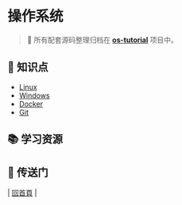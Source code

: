 # 操作系统

> :dart: 所有配套源码整理归档在 [**os-tutorial**](https://github.com/dunwu/os-tutorial) 项目中。

## :memo: 知识点

- [Linux](linux)
- [Windows](windows)
- [Docker](docker)
- [Git](git)

## :books: 学习资源

## :door: 传送门

| [回首頁](https://github.com/dunwu/notes) |

